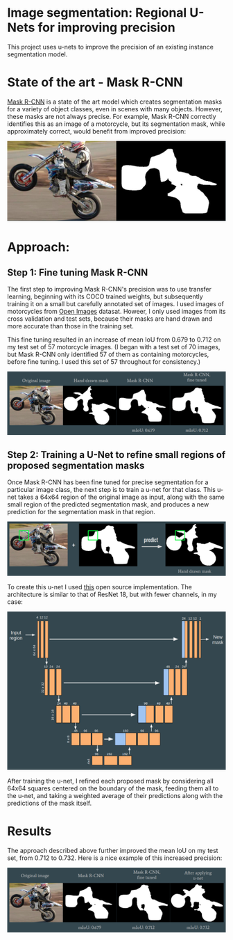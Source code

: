 # Image segmentation: Regional U-Nets for improving precision
This project uses u-nets to improve the precision of an existing instance segmentation model. 

# State of the art - Mask R-CNN
[Mask R-CNN](https://github.com/matterport/Mask_RCNN) is a state of the art model which creates segmentation masks for a variety of object classes, even in scenes with many objects. However, these masks are not always precise. For example, Mask R-CNN correctly identifies this as an image of a motorcycle, but its segmentation mask, while approximately correct, would benefit from improved precision: 

![Motorcycle mask](https://github.com/AlternatingSum/Image-segmentation/blob/master/static/First%20approximation.png?raw=true)

# Approach: 
## Step 1: Fine tuning Mask R-CNN
The first step to improving Mask R-CNN's precision was to use transfer learning, beginning with its COCO trained weights, but subsequently training it on a small but carefully annotated set of images. I used images of motorcycles from [Open Images](https://opensource.google/projects/open-images-dataset) datasat. Howeer, I only used images from its cross validation and test sets, because their masks are hand drawn and more accurate than those in the training set. 

This fine tuning resulted in an increase of mean IoU from 0.679 to 0.712 on my test set of 57 motorcycle images. (I began with a test set of 70 images, but Mask R-CNN only identified 57 of them as containing motorcycles, before fine tuning. I used this set of 57 throughout for consistency.)

![Fine tuning](https://github.com/AlternatingSum/Image-segmentation/blob/master/static/Progression%20fine%20tuned.png?raw=true)

## Step 2: Training a U-Net to refine small regions of proposed segmentation masks
Once Mask R-CNN has been fine tuned for precise segmentation for a particular image class, the next step is to train a u-net for that class. This u-net takes a 64x64 region of the original image as input, along with the same small region of the predicted segmentation mask, and produces a new prediction for the segmentation mask in that region. 

![Regional U-Net](https://github.com/AlternatingSum/Image-segmentation/blob/master/static/Regional%20u-net.png?raw=true)

To create this u-net I used [this](https://github.com/karolzak/keras-unet/blob/master/keras_unet/models/custom_unet.py) open source implementation. The architecture is similar to that of ResNet 18, but with fewer channels, in my case: 

![U-Net architecture](https://github.com/AlternatingSum/Image-segmentation/blob/master/static/U-net%20diagram.png?raw=true)

After training the u-net, I refined each proposed mask by considering all 64x64 squares centered on the boundary of the mask, feeding them all to the u-net, and taking a weighted average of their predictions along with the predictions of the mask itself. 

# Results
The approach described above further improved the mean IoU on my test set, from 0.712 to 0.732. Here is a nice example of this increased precision: 

![Post u-net](https://github.com/AlternatingSum/Image-segmentation/blob/master/static/After%20u-net.png?raw=true)
